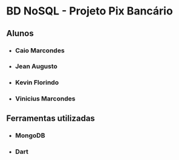 # BD NoSQL - Projeto Pix Bancário

## Alunos

- ### Caio Marcondes
- ### Jean Augusto
- ### Kevin Florindo
- ### Vinicius Marcondes

## Ferramentas utilizadas

- ### MongoDB
- ### Dart
